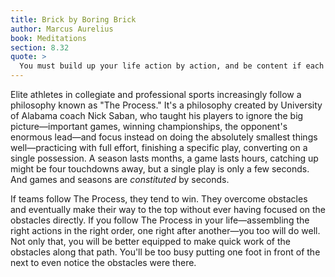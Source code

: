 ```yaml
---
title: Brick by Boring Brick
author: Marcus Aurelius
book: Meditations
section: 8.32
quote: >
  You must build up your life action by action, and be content if each one achieves its goal as far as possible—and no one can keep you from this. But there will be some external obstacle! Perhaps, but no obstacle to acting with justice, self-control, and wisdom. But what if some other area of my action is thwarted? Well, gladly accept the obstacle for what it is and shift your attention to what is given, and another will immediately take its place, one that better fits the life you are building.
---
```


Elite athletes in collegiate and professional sports increasingly follow a philosophy known as "The Process." It's a philosophy created by University of Alabama coach Nick Saban, who taught his players to ignore the big picture—important games, winning championships, the opponent's enormous lead—and focus instead on doing the absolutely smallest things well—practicing with full effort, finishing a specific play, converting on a single possession. A season lasts months, a game lasts hours, catching up might be four touchdowns away, but a single play is only a few seconds. And games and seasons are _constituted_ by seconds.

If teams follow The Process, they tend to win. They overcome obstacles and eventually make their way to the top without ever having focused on the obstacles directly. If you follow The Process in your life—assembling the right actions in the right order, one right after another—you too will do well. Not only that, you will be better equipped to make quick work of the obstacles along that path. You'll be too busy putting one foot in front of the next to even notice the obstacles were there.
